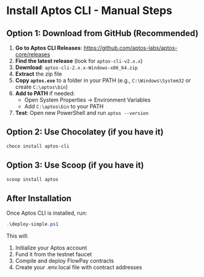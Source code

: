 # Install Aptos CLI - Manual Steps

## Option 1: Download from GitHub (Recommended)

1. **Go to Aptos CLI Releases**: https://github.com/aptos-labs/aptos-core/releases
2. **Find the latest release** (look for `aptos-cli-v2.x.x`)
3. **Download**: `aptos-cli-2.x.x-Windows-x86_64.zip`
4. **Extract** the zip file
5. **Copy `aptos.exe`** to a folder in your PATH (e.g., `C:\Windows\System32` or create `C:\aptos\bin`)
6. **Add to PATH** if needed:
   - Open System Properties → Environment Variables
   - Add `C:\aptos\bin` to your PATH
7. **Test**: Open new PowerShell and run `aptos --version`

## Option 2: Use Chocolatey (if you have it)

```powershell
choco install aptos-cli
```

## Option 3: Use Scoop (if you have it)

```powershell
scoop install aptos
```

## After Installation

Once Aptos CLI is installed, run:

```powershell
.\deploy-simple.ps1
```

This will:
1. Initialize your Aptos account
2. Fund it from the testnet faucet
3. Compile and deploy FlowPay contracts
4. Create your .env.local file with contract addresses
